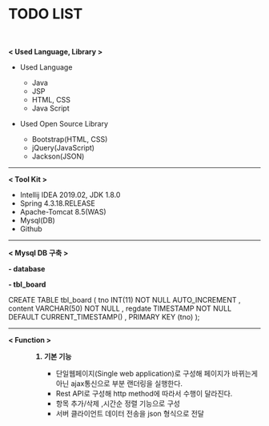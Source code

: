 # TODO LIST
<br>

<b>< Used Language, Library ></b>

<ul>
  <li>Used Language</li>
    <ul>
      <li>Java</li>
      <li>JSP</li>
      <li>HTML, CSS</li>
      <li>Java Script</li>
    </ul>
</ul>
<ul>
  <li>Used Open Source Library</li>
    <ul>
      <li>Bootstrap(HTML, CSS)</li>
      <li>jQuery(JavaScript)</li>
      <li>Jackson(JSON)</li>
    </ul>
</ul>

<hr>

<b>< Tool Kit ></b>

<ul>
    <li>Intellij IDEA 2019.02, JDK 1.8.0</li>
    <li>Spring 4.3.18.RELEASE</li>
    <li>Apache-Tomcat 8.5(WAS)</li>
    <li>Mysql(DB)</li>
    <li>Github</li>
</ul>

<hr>

<b>< Mysql DB 구축 ></b>

<p><b> - database</b><p>

<p><b> - tbl_board</b><p>

CREATE TABLE tbl_board (
   tno INT(11) NOT NULL AUTO_INCREMENT
 , content VARCHAR(50) NOT NULL
 , regdate TIMESTAMP NOT NULL DEFAULT CURRENT_TIMESTAMP()
 , PRIMARY KEY (tno) 
 );
<hr>


<b>< Function ></b>

<ol>
  <ul>
    <ol>
      <b><li>기본 기능</li></b>
        <ul>
          <li>
            단일웹페이지(Single web application)로 구성해 페이지가 바뀌는게 아닌 ajax통신으로 부분 랜더링을 실행한다.
          </li>
          <li>Rest API로 구성해 http method에 따라서 수행이 달라진다.</li>
          <li>항목 추가/삭제 ,시간순 정렬 기능으로 구성</li>
          <li>서버 클라이언트 데이터 전송을 json 형식으로 전달</li>
        </ul>
    </ol>   
  </ul>

</ol>
